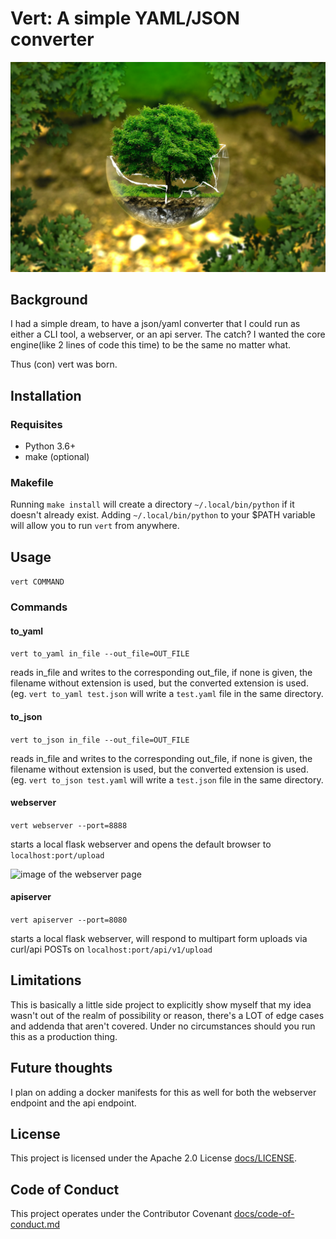 # Vert: A simple YAML/JSON converter

![tree in a broken globe](assets/environmental-protection-326923_1920.jpg)

## Background

I had a simple dream, to have a json/yaml converter that I could run as either a CLI tool, a webserver, or an api server. The catch? I wanted the core engine(like 2 lines of code this time) to be the same no matter what.

Thus (con) vert was born.

## Installation

### Requisites

* Python 3.6+
* make (optional)

### Makefile

Running `make install` will create a directory `~/.local/bin/python` if it doesn't already exist.
Adding `~/.local/bin/python` to your $PATH variable will allow you to run `vert` from anywhere.

## Usage

`vert COMMAND`

### Commands

#### to_yaml

`vert to_yaml in_file --out_file=OUT_FILE`

reads in_file and writes to the corresponding out_file, if none is given, the filename without extension is used, but the converted extension is used. (eg. `vert to_yaml test.json` will write a `test.yaml` file in the same directory.


#### to_json


`vert to_json in_file --out_file=OUT_FILE`

reads in_file and writes to the corresponding out_file, if none is given, the filename without extension is used, but the converted extension is used. (eg. `vert to_json test.yaml` will write a `test.json` file in the same directory.

#### webserver

`vert webserver --port=8888`

starts a local flask webserver and opens the default browser to `localhost:port/upload`

![image of the webserver page](assets/webserver.jpg)

#### apiserver

`vert apiserver --port=8080`

starts a local flask webserver, will respond to multipart form uploads via curl/api POSTs on `localhost:port/api/v1/upload`

## Limitations

This is basically a little side project to explicitly show myself that my idea wasn't out of the realm of possibility or reason, there's a LOT of edge cases and addenda that aren't covered. Under no circumstances should you run this as a production thing.

## Future thoughts

I plan on adding a docker manifests for this as well for both the webserver endpoint and the api endpoint.

## License

This project is licensed under the Apache 2.0 License [docs/LICENSE](docs/LICENSE).

## Code of Conduct

This project operates under the Contributor Covenant [docs/code-of-conduct.md](docs/code-of-conduct.md)
